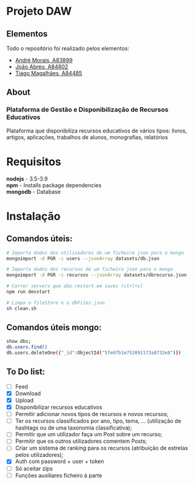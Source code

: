 # Projeto DAW

## Elementos
Todo o repositório foi realizado pelos elementos:
- [André Morais, A83899](https://github.com/Demorales1998)
- [João Abreu, A84802](https://github.com/JoaoNunoAbreu)
- [Tiago Magalhães, A84485](https://github.com/TiagoMag)

## About
### Plataforma de Gestão e Disponibilização de Recursos Educativos
Plataforma que disponibiliza recursos educativos de vários tipos: livros, artigos, aplicações, trabalhos de alunos, monografias, relatórios

# Requisitos

**nodejs** - 3.5-3.9 </br>
**npm** - Installs package dependencies</br>
**mongodb** - Database</br>

# Instalação


## Comandos úteis:

```bash
# Importa dados dos utilizadores de um ficheiro json para o mongo
mongoimport -d PGR -c users --jsonArray datasets/db.json

# Importa dados dos recursos de um ficheiro json para o mongo
mongoimport -d PGR -c recursos --jsonArray datasets/dbrecurso.json

# Correr servers que dão restart em saves (ctrl+s)
npm run devstart

# Limpa o fileStore e o dbFiles.json
sh clean.sh
```

## Comandos úteis mongo:

```bash
show dbs;
db.users.find()
db.users.deleteOne({"_id":ObjectId("5fe0fb1e752091173a8732e8")})
```

## To Do list:
- [ ] Feed
- [X] Download
- [X] Upload
- [X] Disponibilizar recursos educativos 
- [ ] Permitir adicionar novos tipos de recursos e novos recursos;
- [ ] Ter os recursos classificados por ano, tipo, tema, ... (utilização de hashtags ou de uma taxonomia classificativa);
- [ ] Permitir que um utilizador faça um Post sobre um recurso;
- [ ] Permitir que os outros utilizadores comentem Posts;
- [ ] Criar um sistema de ranking para os recursos (atribuição de estrelas pelos utilizadores);
- [X] Auth com password + user + token
- [ ] Só aceitar zips
- [ ] Funções auxiliares ficheiro à parte
